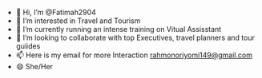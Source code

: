 - 👋 Hi, I’m @Fatimah2904
- 👀 I’m interested in Travel and Tourism 
- 🌱 I’m currently running an intense training on Vitual Assisstant
- 💞️ I’m looking to collaborate with top Executives, travel planners and tour guiides
- 📫 Here is my email for more Interaction rahmonoriyomi149@gmail.com
- 😄 She/Her 
  

<!---
Fatimah2904/Fatimah2904 is a ✨ special ✨ repository because its `README.md` (this file) appears on your GitHub profile.
You can click the Preview link to take a look at your changes.
--->
